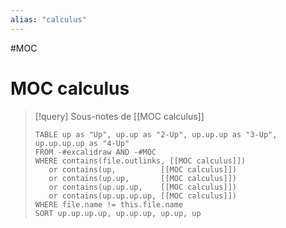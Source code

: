 ```yaml
---
alias: "calculus"
---
```

#MOC
# MOC calculus

> [!query] Sous-notes de [[MOC calculus]]
> ```dataview
> TABLE up as "Up", up.up as "2-Up", up.up.up as "3-Up", up.up.up.up as "4-Up"
> FROM -#excalidraw AND -#MOC
> WHERE contains(file.outlinks, [[MOC calculus]])
>    or contains(up,          [[MOC calculus]])
>    or contains(up.up,       [[MOC calculus]])
>    or contains(up.up.up,    [[MOC calculus]])
>    or contains(up.up.up.up, [[MOC calculus]])
> WHERE file.name != this.file.name
> SORT up.up.up.up, up.up.up, up.up, up
> ```